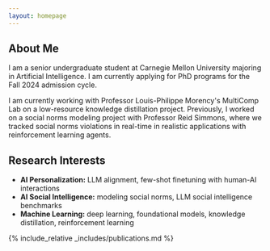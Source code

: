 ```yaml
---
layout: homepage
---
```


## About Me

I am a senior undergraduate student at Carnegie Mellon University majoring in Artificial Intelligence. I am currently applying for PhD programs for the Fall 2024 admission cycle.

I am currently working with Professor Louis-Philippe Morency's MultiComp Lab on a low-resource knowledge distillation project. Previously, I worked on a social norms modeling project with Professor Reid Simmons, where we tracked social norms violations in real-time in realistic applications with reinforcement learning agents.

## Research Interests

- **AI Personalization:** LLM alignment, few-shot finetuning with human-AI interactions
- **AI Social Intelligence:** modeling social norms, LLM social intelligence benchmarks
- **Machine Learning:** deep learning, foundational models, knowledge distillation, reinforcement learning

<!-- ## News

- **[Feb. 2020]** Our paper about incremental learning is accepted to CVPR 2020.
- **[Feb. 2020]** We will host the ACM Multimedia Asia 2020 conference in Singapore!
- **[Sept. 2019]** Our paper about few-shot learning is accepted to NeurIPS 2019.
- **[Mar. 2019]** Our paper about few-shot learning is accepted to CVPR 2019. -->

{% include_relative _includes/publications.md %}

<!-- {% include_relative _includes/services.md %} -->
